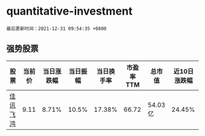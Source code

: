 # quantitative-investment

`最后更新时间：2021-12-31 09:54:35 +0800`

## 强势股票

|股票|当前价|当日涨跌幅|当日振幅|当日换手率|市盈率TTM|总市值|近10日涨跌幅|
|----|----|----|----|----|----|----|----|
|[佳讯飞鸿](https://xueqiu.com/S/SZ300213)|9.11|8.71%|10.5%|17.38%|66.72|54.03亿|24.45%|
